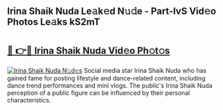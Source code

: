 ## Irina Shaik Nuda Le𝚊k𝚎d N𝚞𝚍e - Part-IvS Vid𝚎o Photos Le𝚊ks kS2mT

# <h2><a href="http://fbfdi5.evod.top/?m=Irina+Shaik+Nuda">🔗 👉🔴 Irina Shaik Nuda Vid𝚎o Ph𝚘t𝚘s</a></h2>

[![Irina Shaik Nuda N𝚞d𝚎s](https://i.imgur.com/8V9OHl7.gif)](http://fbfdi5.evod.top/?m=Irina+Shaik+Nuda)
Social media star Irina Shaik Nuda who has gained fame for posting lifestyle and dance-related content, including dance trend performances and mini vlogs. The public's Irina Shaik Nuda perception of a public figure can be influenced by their personal characteristics. 
